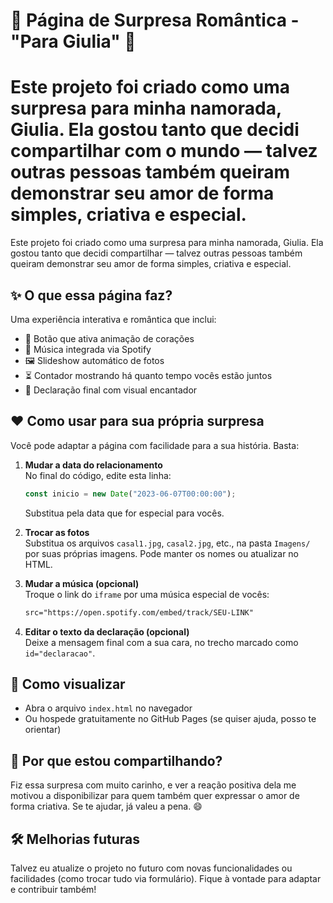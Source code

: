 # 💖 Página de Surpresa Romântica - "Para Giulia" 💖


Este projeto foi criado como uma surpresa para minha namorada, Giulia. Ela gostou tanto que decidi compartilhar com o mundo — talvez outras pessoas também queiram demonstrar seu amor de forma simples, criativa e especial.
=======
Este projeto foi criado como uma surpresa para minha namorada, Giulia. Ela gostou tanto que decidi compartilhar — talvez outras pessoas também queiram demonstrar seu amor de forma simples, criativa e especial.


## ✨ O que essa página faz?

Uma experiência interativa e romântica que inclui:

- 💜 Botão que ativa animação de corações
- 🎵 Música integrada via Spotify
- 🖼️ Slideshow automático de fotos
- ⏳ Contador mostrando há quanto tempo vocês estão juntos
- 💌 Declaração final com visual encantador

## ❤️ Como usar para sua própria surpresa

Você pode adaptar a página com facilidade para a sua história. Basta:

1. **Mudar a data do relacionamento**  
   No final do código, edite esta linha:
   ```js
   const inicio = new Date("2023-06-07T00:00:00");
   ```
   Substitua pela data que for especial para vocês.

2. **Trocar as fotos**  
   Substitua os arquivos `casal1.jpg`, `casal2.jpg`, etc., na pasta `Imagens/` por suas próprias imagens. Pode manter os nomes ou atualizar no HTML.

3. **Mudar a música (opcional)**  
   Troque o link do `iframe` por uma música especial de vocês:
   ```html
   src="https://open.spotify.com/embed/track/SEU-LINK"
   ```

4. **Editar o texto da declaração (opcional)**  
   Deixe a mensagem final com a sua cara, no trecho marcado como `id="declaracao"`.

## 🚀 Como visualizar

- Abra o arquivo `index.html` no navegador  
- Ou hospede gratuitamente no GitHub Pages (se quiser ajuda, posso te orientar)

## 🧡 Por que estou compartilhando?

Fiz essa surpresa com muito carinho, e ver a reação positiva dela me motivou a disponibilizar para quem também quer expressar o amor de forma criativa. Se te ajudar, já valeu a pena. 😄

## 🛠️ Melhorias futuras

Talvez eu atualize o projeto no futuro com novas funcionalidades ou facilidades (como trocar tudo via formulário). Fique à vontade para adaptar e contribuir também!
